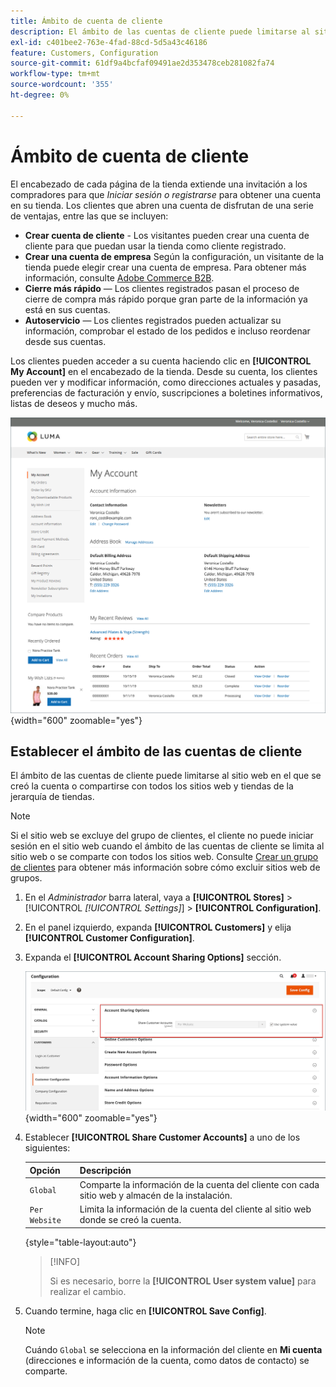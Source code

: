 ```yaml
---
title: Ámbito de cuenta de cliente
description: El ámbito de las cuentas de cliente puede limitarse al sitio web en el que se creó la cuenta o compartirse con todos los sitios web y tiendas de la jerarquía de tiendas.
exl-id: c401bee2-763e-4fad-88cd-5d5a43c46186
feature: Customers, Configuration
source-git-commit: 61df9a4bcfaf09491ae2d353478ceb281082fa74
workflow-type: tm+mt
source-wordcount: '355'
ht-degree: 0%

---
```


# Ámbito de cuenta de cliente

El encabezado de cada página de la tienda extiende una invitación a los compradores para que _Iniciar sesión o registrarse_ para obtener una cuenta en su tienda. Los clientes que abren una cuenta de disfrutan de una serie de ventajas, entre las que se incluyen:

* **Crear cuenta de cliente** - Los visitantes pueden crear una cuenta de cliente para que puedan usar la tienda como cliente registrado.
* **Crear una cuenta de empresa** Según la configuración, un visitante de la tienda puede elegir crear una cuenta de empresa. Para obtener más información, consulte [Adobe Commerce B2B](../b2b/introduction.md).
* **Cierre más rápido** — Los clientes registrados pasan el proceso de cierre de compra más rápido porque gran parte de la información ya está en sus cuentas.
* **Autoservicio** — Los clientes registrados pueden actualizar su información, comprobar el estado de los pedidos e incluso reordenar desde sus cuentas.

Los clientes pueden acceder a su cuenta haciendo clic en **[!UICONTROL My Account]** en el encabezado de la tienda. Desde su cuenta, los clientes pueden ver y modificar información, como direcciones actuales y pasadas, preferencias de facturación y envío, suscripciones a boletines informativos, listas de deseos y mucho más.

![Mi cuenta](assets/account-dashboard-my-account.png){width="600" zoomable="yes"}

## Establecer el ámbito de las cuentas de cliente

El ámbito de las cuentas de cliente puede limitarse al sitio web en el que se creó la cuenta o compartirse con todos los sitios web y tiendas de la jerarquía de tiendas.

>[!NOTE]
>
>Si el sitio web se excluye del grupo de clientes, el cliente no puede iniciar sesión en el sitio web cuando el ámbito de las cuentas de cliente se limita al sitio web o se comparte con todos los sitios web. Consulte [Crear un grupo de clientes](customer-groups.md#create-a-customer-group) para obtener más información sobre cómo excluir sitios web de grupos.

1. En el _Administrador_ barra lateral, vaya a **[!UICONTROL Stores]** > [!UICONTROL _[!UICONTROL Settings]_] > **[!UICONTROL Configuration]**.

1. En el panel izquierdo, expanda **[!UICONTROL Customers]** y elija **[!UICONTROL Customer Configuration]**.

1. Expanda el **[!UICONTROL Account Sharing Options]** sección.

   ![Opciones de uso compartido de cuentas](assets/customer-configuration-account-sharing-options.png){width="600" zoomable="yes"}

1. Establecer **[!UICONTROL Share Customer Accounts]** a uno de los siguientes:

   | Opción | Descripción |
   | --- | --- |
   | `Global` | Comparte la información de la cuenta del cliente con cada sitio web y almacén de la instalación. |
   | `Per Website` | Limita la información de la cuenta del cliente al sitio web donde se creó la cuenta. |

   {style="table-layout:auto"}

   >[!INFO]
   >
   > Si es necesario, borre la **[!UICONTROL User system value]** para realizar el cambio.

1. Cuando termine, haga clic en **[!UICONTROL Save Config]**.

   >[!NOTE]
   >
   >Cuándo `Global` se selecciona en la información del cliente en **Mi cuenta** (direcciones e información de la cuenta, como datos de contacto) se comparte.
